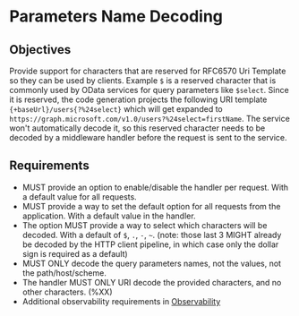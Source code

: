 # Parameters Name Decoding

## Objectives

Provide support for characters that are reserved for RFC6570 Uri Template so they can be used by clients. Example `$` is a reserved character that is commonly used by OData services for query parameters like `$select`. Since it is reserved, the code generation projects the following URI template `{+baseUrl}/users{?%24select}` which will get expanded to `https://graph.microsoft.com/v1.0/users?%24select=firstName`. The service won't automatically decode it, so this reserved character needs to be decoded by a middleware handler before the request is sent to the service.

## Requirements

- MUST provide an option to enable/disable the handler per request. With a default value for all requests.
- MUST provide a way to set the default option for all requests from the application. With a default value in the handler.
- The option MUST provide a way to select which characters will be decoded. With a default of `$`, `.`, `-`, `~`. (note: those last 3 MIGHT already be decoded by the HTTP client pipeline, in which case only the dollar sign is required as a default)
- MUST ONLY decode the query parameters names, not the values, not the path/host/scheme.
- The handler MUST ONLY URI decode the provided characters, and no other characters. (%XX)
- Additional observability requirements in [Observability](../Observability.md)
